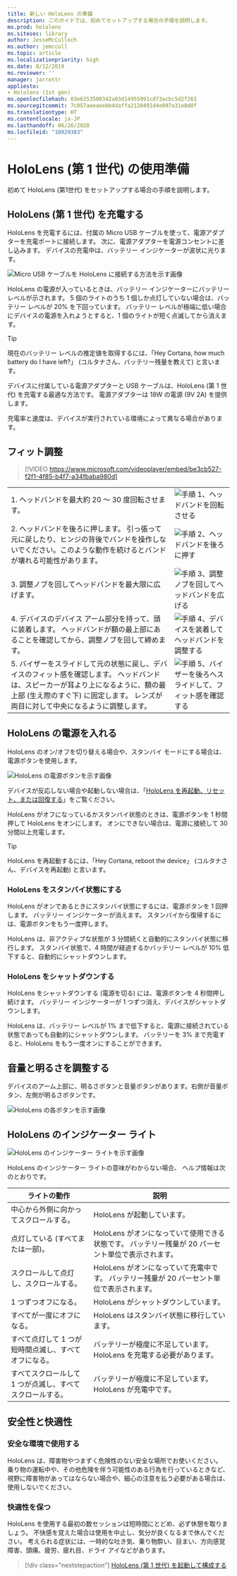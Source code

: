 ```yaml
---
title: 新しい HoloLens の準備
description: このガイドでは、初めてセットアップする場合の手順を説明します。
ms.prod: hololens
ms.sitesec: library
author: JesseMcCulloch
ms.author: jemccull
ms.topic: article
ms.localizationpriority: high
ms.date: 8/12/2019
ms.reviewer: ''
manager: jarrettr
appliesto:
- Hololens (1st gen)
ms.openlocfilehash: 03e6353500342a03d14955991cd73acbc5d2f261
ms.sourcegitcommit: 7c057aeeaeebb4daffa2120491d4e897a31e8d0f
ms.translationtype: HT
ms.contentlocale: ja-JP
ms.lasthandoff: 06/26/2020
ms.locfileid: "10829383"
---
```

# HoloLens (第 1 世代) の使用準備

初めて HoloLens (第1世代) をセットアップする場合の手順を説明します。

## HoloLens (第 1 世代) を充電する

HoloLens を充電するには、付属の Micro USB ケーブルを使って、電源アダプターを充電ポートに接続します。 次に、電源アダプターを電源コンセントに差し込みます。 デバイスの充電中は、バッテリー インジケーターが波状に光ります。

![Micro USB ケーブルを HoloLens に接続する方法を示す画像](./images/hololens-charging.png)

HoloLens の電源が入っているときは、バッテリー インジケーターにバッテリー レベルが示されます。 5 個のライトのうち 1 個しか点灯していない場合は、バッテリー レベルが 20% を下回っています。 バッテリー レベルが極端に低い場合にデバイスの電源を入れようとすると、1 個のライトが短く点滅してから消えます。

> [!TIP]
> 現在のバッテリー レベルの推定値を取得するには、「Hey Cortana, how much battery do I have left?」 (コルタナさん、バッテリー残量を教えて) と言います。

デバイスに付属している電源アダプターと USB ケーブルは、HoloLens (第 1 世代) を充電する最適な方法です。  電源アダプターは 18W の電源 (9V 2A) を提供します。

充電率と速度は、デバイスが実行されている環境によって異なる場合があります。

## フィット調整

> [!VIDEO https://www.microsoft.com/videoplayer/embed/be3cb527-f2f1-4f85-b4f7-a34fbaba980d]

|     |     |
|:--- |:--- |
|1. ヘッドバンドを最大約 20 ～ 30 度回転させます。|![手順 1、ヘッドバンドを回転させる](./images/FitGuideStep1.png)|
|2. ヘッドバンドを後ろに押します。 引っ張って元に戻したり、ヒンジの背後でバンドを操作しないでください。このような動作を続けるとバンドが壊れる可能性があります。|![手順 2、ヘッドバンドを後ろに押す](./images/FitGuideStep2.png)|
|3. 調整ノブを回してヘッドバンドを最大限に広げます。 |![手順 3、調整ノブを回してヘッドバンドを広げる](./images/FitGuideStep3.png)|
|4. デバイスのデバイス アーム部分を持って、頭に装着します。 ヘッドバンドが額の最上部にあることを確認してから、調整ノブを回して締めます。|![手順 4、デバイスを装着してヘッドバンドを調整する](./images/FitGuideStep4.png)|
|5. バイザーをスライドして元の状態に戻し、デバイスのフィット感を確認します。 ヘッドバンドは、スピーカーが耳より上になるように、額の最上部 (生え際のすぐ下) に固定します。 レンズが両目に対して中央になるように調整します。|![手順 5、バイザーを後ろへスライドして、フィット感を確認する](./images/FitGuideSetep5.png)|

## HoloLens の電源を入れる

HoloLens のオン/オフを切り替える場合や、スタンバイ モードにする場合は、電源ボタンを使用します。

![HoloLens の電源ボタンを示す画像](./images/hololens-power.png)

デバイスが反応しない場合や起動しない場合は、「[HoloLens を再起動、リセット、または回復する](hololens-restart-recover.md)」をご覧ください。

HoloLens がオフになっているかスタンバイ状態のときは、電源ボタンを 1 秒間押して HoloLens をオンにします。 オンにできない場合は、電源に接続して 30 分間以上充電します。

> [!TIP]
> HoloLens を再起動するには、「Hey Cortana, reboot the device」 (コルタナさん、デバイスを再起動) と言います。

### HoloLens をスタンバイ状態にする

HoloLens がオンであるときにスタンバイ状態にするには、電源ボタンを 1 回押します。 バッテリー インジケーターが消えます。 スタンバイから復帰するには、電源ボタンをもう一度押します。

HoloLens は、非アクティブな状態が 3 分間続くと自動的にスタンバイ状態に移行します。 スタンバイ状態で、4 時間が経過するかバッテリー レベルが 10% 低下すると、自動的にシャットダウンします。

### HoloLens をシャットダウンする

HoloLens をシャットダウンする (電源を切る) には、電源ボタンを 4 秒間押し続けます。 バッテリー インジケーターが 1 つずつ消え、デバイスがシャットダウンします。

HoloLens は、バッテリー レベルが 1% まで低下すると、電源に接続されている状態であっても自動的にシャットダウンします。 バッテリーを 3% まで充電すると、HoloLens をもう一度オンにすることができます。

## 音量と明るさを調整する

デバイスのアーム上部に、明るさボタンと音量ボタンがあります。右側が音量ボタン、左側が明るさボタンです。

![HoloLens の各ボタンを示す画像](./images/hololens-buttons.jpg)

## HoloLens のインジケーター ライト

![HoloLens のインジケーター ライトを示す画像](./images/hololens-lights.png)

HoloLens のインジケーター ライトの意味がわからない場合、 ヘルプ情報は次のとおりです。

|ライトの動作 |説明 |
| - | - |
|中心から外側に向かってスクロールする。 |HoloLens が起動しています。 |
|点灯している (すべてまたは一部)。 |HoloLens がオンになっていて使用できる状態です。 バッテリー残量が 20 パーセント単位で表示されます。 |
|スクロールして点灯し、スクロールする。 |HoloLens がオンになっていて充電中です。 バッテリー残量が 20 パーセント単位で表示されます。 |
|1 つずつオフになる。 |HoloLens がシャットダウンしています。 |
|すべてが一度にオフになる。 |HoloLens はスタンバイ状態に移行しています。 |
|すべて点灯して 1 つが短時間点滅し、すべてオフになる。 |バッテリーが極度に不足しています。 HoloLens を充電する必要があります。 |
|すべてスクロールして 1 つが点滅し、すべてスクロールする。 |バッテリーが極度に不足しています。 HoloLens が充電中です。 |

## 安全性と快適性

### 安全な環境で使用する

HoloLens は、障害物やつまずく危険性のない安全な場所でお使いください。 乗り物の運転中や、その他危険を伴う可能性のある行為を行っているときなど、視野に障害物があってはならない場合や、細心の注意を払う必要がある場合は、使用しないでください。

### 快適性を保つ

HoloLens を使用する最初の数セッションは短時間にとどめ、必ず休憩を取りましょう。 不快感を覚えた場合は使用を中止し、気分が良くなるまで休んでください。 考えられる症状には、一時的な吐き気、乗り物酔い、目まい、方向感覚障害、頭痛、疲労、疲れ目、ドライ アイなどがあります。

> [!div class="nextstepaction"]
> [HoloLens (第 1 世代) を起動して構成する](hololens1-start.md)
